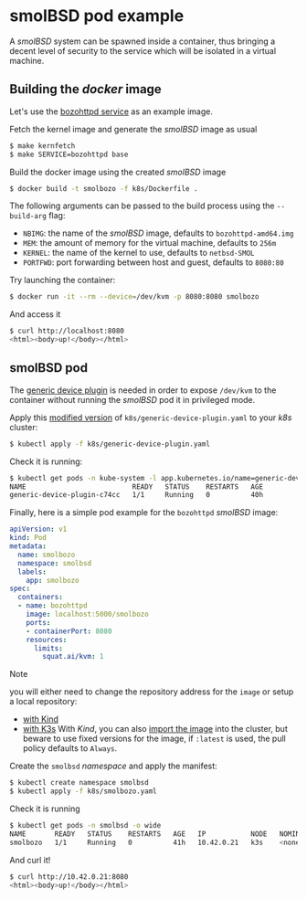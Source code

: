 # smolBSD pod example

A _smolBSD_ system can be spawned inside a container, thus bringing a decent level of security to the service which will be isolated in a virtual machine.  

## Building the _docker_ image

Let's use the [bozohttpd service][0] as an example image.

Fetch the kernel image and generate the _smolBSD_ image as usual

```sh
$ make kernfetch
$ make SERVICE=bozohttpd base
```
Build the docker image using the created _smolBSD_ image

```sh
$ docker build -t smolbozo -f k8s/Dockerfile .
```
The following arguments can be passed to the build process using the `--build-arg` flag:

* `NBIMG`: the name of the _smolBSD_ image, defaults to `bozohttpd-amd64.img`
* `MEM`: the amount of memory for the virtual machine, defaults to `256m`
* `KERNEL`: the name of the kernel to use, defaults to `netbsd-SMOL`
* `PORTFWD`: port forwarding between host and guest, defaults to `8080:80`

Try launching the container:
```sh
$ docker run -it --rm --device=/dev/kvm -p 8080:8080 smolbozo
```
And access it
```sh
$ curl http://localhost:8080
<html><body>up!</body></html>
```

## smolBSD pod

The [generic device plugin][1] is needed in order to expose `/dev/kvm` to the container without running the _smolBSD_ pod it in privileged mode.

Apply this [modified version][2] of `k8s/generic-device-plugin.yaml` to your _k8s_ cluster:

```sh
$ kubectl apply -f k8s/generic-device-plugin.yaml
```
Check it is running:
```sh
$ kubectl get pods -n kube-system -l app.kubernetes.io/name=generic-device-plugin
NAME                          READY   STATUS    RESTARTS   AGE
generic-device-plugin-c74cc   1/1     Running   0          40h
```

Finally, here is a simple pod example for the `bozohttpd` _smolBSD_ image:

```yaml
apiVersion: v1
kind: Pod
metadata:
  name: smolbozo
  namespace: smolbsd
  labels:
    app: smolbozo
spec:
  containers:
  - name: bozohttpd
    image: localhost:5000/smolbozo
    ports:
    - containerPort: 8080
    resources:
      limits:
        squat.ai/kvm: 1
```
> [!note]
> you will either need to change the repository address for the `image` or setup a local repository:
> * [with Kind][3]
> * [with K3s][4]
> With _Kind_, you can also [import the image][5] into the cluster, but beware to use fixed versions for the image, if `:latest` is used, the pull policy defaults to `Always`.

Create the `smolbsd` _namespace_ and apply the manifest:
```sh
$ kubectl create namespace smolbsd
$ kubectl apply -f k8s/smolbozo.yaml
```
Check it is running
```sh
$ kubectl get pods -n smolbsd -o wide
NAME       READY   STATUS    RESTARTS   AGE   IP           NODE   NOMINATED NODE   READINESS GATES
smolbozo   1/1     Running   0          41h   10.42.0.21   k3s    <none>           <none>
```
And curl it!
```sh
$ curl http://10.42.0.21:8080
<html><body>up!</body></html>
 ```

[0]: https://github.com/NetBSDfr/smolBSD/tree/main/service/bozohttpd
[1]: https://github.com/squat/generic-device-plugin
[2]: https://github.com/NetBSDfr/smolBSD/blob/main/k8s/generic-device-plugin.yaml
[3]: https://kind.sigs.k8s.io/docs/user/local-registry/
[4]: https://docs.k3s.io/installation/private-registry
[5]: https://kind.sigs.k8s.io/docs/user/quick-start/#loading-an-image-into-your-cluster
